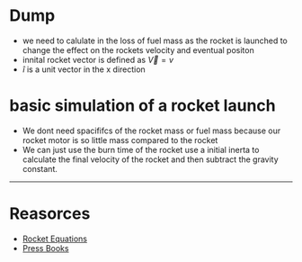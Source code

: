 # Dump
- we need to calulate in the loss of fuel mass as the rocket is launched to change the effect on the rockets velocity and eventual positon
-  innital rocket vector is defined as $\vec{V} = v$
- $\hat{i}$ is a unit vector in the x direction 

#  basic simulation of a rocket launch
 - We dont need spacififcs of the rocket mass or fuel mass because our rocket motor is so little mass compared to the rocket
 - We can just use the burn time of the rocket use a initial inerta to calculate the final velocity of the rocket and then subtract the gravity constant. 





---
# Reasorces

- [Rocket Equations](https://www.grc.nasa.gov/WWW/K-12/rocket/rktpow.html)
- [Press Books](https://pressbooks.online.ucf.edu/osuniversityphysics/chapter/9-7-rocket-propulsion/#:~:text=mim)